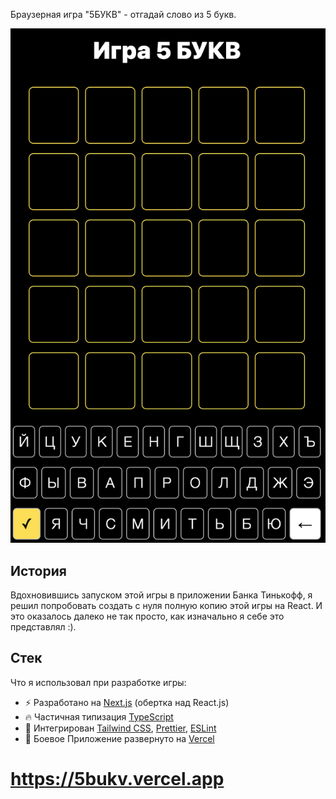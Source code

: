 Браузерная игра "5БУКВ" - отгадай слово из 5 букв.

<p align="center">
  <a href="#"><img src="/5bukv.png" alt="5bukv - web game app"></a>
</p>

## История

Вдохновившись запуском этой игры в приложении Банка Тинькофф, я решил попробовать создать с нуля полную копию этой игры на React. И это оказалось далеко не так просто, как изначально я себе это представлял :).

## Стек

Что я использовал при разработке игры:

- ⚡ Разработано на [Next.js](https://nextjs.org) (обертка над React.js)
- 🔥 Частичная типизация [TypeScript](https://www.typescriptlang.org)
- 💎 Интегрирован [Tailwind CSS](https://tailwindcss.com), [Prettier](https://prettier.io), [ESLint](https://eslint.org)
- 🚀 Боевое Приложение развернуто на [Vercel](https://vercel.com)

# https://5bukv.vercel.app
